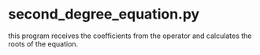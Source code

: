 # second_degree_equation.py
this program receives the coefficients from the operator and calculates the roots of the equation.
